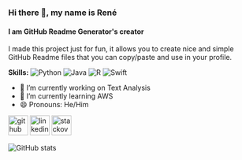 ### Hi there 👋, my name is René
#### I am GitHub Readme Generator's creator
I made this project just for fun, it allows you to create nice and simple GitHub Readme files that you can copy/paste and use in your profile.

**Skills:** ![Python](https://img.shields.io/badge/Python-important?style=for-the-badge) ![Java](https://img.shields.io/badge/Java-important?style=for-the-badge) ![R](https://img.shields.io/badge/R-important?style=for-the-badge) ![Swift](https://img.shields.io/badge/Swift-important?style=for-the-badge) 

- 🔭 I’m currently working on Text Analysis 
- 🌱 I’m currently learning AWS 
- 😄 Pronouns: He/Him 


[<img src='https://cdn.jsdelivr.net/npm/simple-icons@3.0.1/icons/github.svg' alt='github' height='40'>](https://github.com/Rene-Tarot)  [<img src='https://cdn.jsdelivr.net/npm/simple-icons@3.0.1/icons/linkedin.svg' alt='linkedin' height='40'>](https://www.linkedin.com/in/rene-tarot-/)  [<img src='https://cdn.jsdelivr.net/npm/simple-icons@3.0.1/icons/stackoverflow.svg' alt='stackoverflow' height='40'>](https://stackoverflow.com/users/12822615)  

![GitHub stats](https://github-readme-stats.vercel.app/api?username=Rene-Tarot&show_icons=true&theme=radical)  

